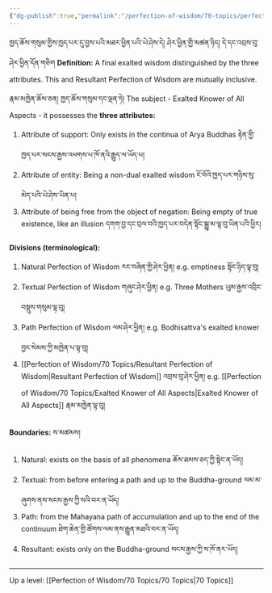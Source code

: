 ```yaml
---
{"dg-publish":true,"permalink":"/perfection-of-wisdom/70-topics/perfection-of-wisdom/"}
---
```


ཁྱད་ཆོས་གསུམ་གྱིས་ཁྱད་པར་དུ་བྱས་པའི་མཐར་ཕྱིན་པའི་ཡེ་ཤེས་དེ། ཤེར་ཕྱིན་གྱི་མཚན་ཉིད། 
དེ་དང་འབྲས་བུ་ཤེར་ཕྱིན་དོན་གཅིག
**Definition:** A final exalted wisdom distinguished by the three attributes.
This and Resultant Perfection of Wisdom are mutually inclusive.

རྣམ་མཁྱེན་ཆོས་ཅན། ཁྱད་ཆོས་གསུམ་དང་ལྡན་ཏེ།
The subject - Exalted Knower of All Aspects - it possesses the **three attributes:**
1. Attribute of support: Only exists in the continua of Arya Buddhas
   རྟེན་གྱི་ཁྱད་པར་སངས་རྒྱས་འཕགས་པ་ཁོ་ནའི་རྒྱུད་ལ་ཡོད་པ།
2. Attribute of entity: Being a non-dual exalted wisdom
   ངོ་བོའི་ཁྱད་པར་གཉིས་སུ་མེད་པའི་ཡེ་ཤེས་ཡིན་པ།
3. Attribute of being free from the object of negation: Being empty of true existence, like an illusion
   དགག་བྱ་དང་བྲལ་བའི་ཁྱད་པར་བདེན་སྟོང་སྒྱུ་མ་ལྟ་བུ་ཡིན་པའི་ཕྱིར།

**Divisions (terminological):**
1. Natural Perfection of Wisdom རང་བཞིན་གྱི་ཤེར་ཕྱིན།
   e.g. emptiness སྟོང་ཉིད་ལྟ་བུ།
2. Textual Perfection of Wisdom གཞུང་ཤེར་ཕྱིན།
   e.g. Three Mothers ཡུམ་རྒྱས་འབྲིང་བསྡུས་གསུམ་ལྟ་བུ།
3. Path Perfection of Wisdom  ལམ་ཤེར་ཕྱིན།
   e.g. Bodhisattva's exalted knower བྱང་སེམས་ཀྱི་མཁྱེན་པ་ལྟ་བུ།
4. [[Perfection of Wisdom/70 Topics/Resultant Perfection of Wisdom\|Resultant Perfection of Wisdom]] འབྲས་བུ་ཤེར་ཕྱིན།
   e.g. [[Perfection of Wisdom/70 Topics/Exalted Knower of All Aspects\|Exalted Knower of All Aspects]] རྣམ་མཁྱེན་ལྟ་བུ།

**Boundaries:** ས་མཚམས།
1. Natural: exists on the basis of all phenomena ཆོས་ཐམས་ཅད་ཀྱི་སྟེང་ན་ཡོད།
2. Textual: from before entering a path and up to the Buddha-ground ལམ་མ་ཞུགས་ནས་སངས་རྒྱས་ཀྱི་སའི་བར་ན་ཡོད།
3. Path: from the Mahayana path of accumulation and up to the end of the continuum 
   ཐེག་ཆེན་གྱི་ཚོགས་ལམ་ནས་རྒྱུན་མཐའི་བར་ན་ཡོད།
4. Resultant: exists only on the Buddha-ground སངས་རྒྱས་ཀྱི་ས་ཁོ་ནར་ཡོད།

 ---
 Up a level: [[Perfection of Wisdom/70 Topics/70 Topics\|70 Topics]]